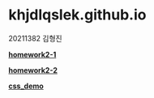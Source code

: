 # khjdlqslek.github.io
20211382 김형진

[**homework2-1**](https://khjdlqslek.github.io/homework2-1.html)

[**homework2-2**](https://khjdlqslek.github.io/homework2-2.html)

[**css_demo**](https://khjdlqslek.github.io/css_demo.html)
